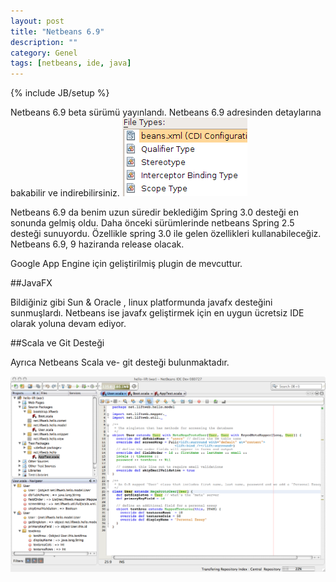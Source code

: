 ```yaml
---
layout: post
title: "Netbeans 6.9"
description: ""
category: Genel
tags: [netbeans, ide, java]
---
```

{% include JB/setup %}


Netbeans 6.9 beta sürümü yayınlandı. Netbeans 6.9 adresinden detaylarına bakabilir ve indirebilirsiniz.
![Enterprise Cdi1](/images/enterprise-cdi1.png)

Netbeans 6.9 da benim uzun süredir beklediğim Spring 3.0 desteği en sonunda gelmiş oldu. Daha önceki sürümlerinde netbeans Spring 2.5 desteği sunuyordu. Özellikle spring 3.0 ile gelen özellikleri kullanabileceğiz. Netbeans 6.9, 9 haziranda release olacak.

Google App Engine için geliştirilmiş plugin de mevcuttur.

##JavaFX

Bildiğiniz gibi Sun & Oracle , linux platformunda javafx desteğini sunmuşlardı. Netbeans ise javafx geliştirmek için en uygun ücretsiz IDE olarak yoluna devam ediyor.

##Scala ve Git Desteği

Ayrıca Netbeans Scala ve- git desteği bulunmaktadır.

![Scalaeditor ](/images/scalaeditor_080729_scala1.png)